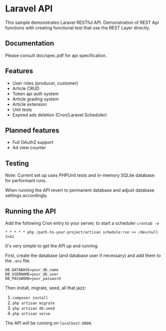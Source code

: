 Laravel API
===================================
This sample demonstrates Laravel RESTful API.
Demonstration of REST Api functions with creating functional test that use the REST Layer directly.


Documentation
------------
Please consult doc/spec.pdf for api specification.


Features
--------------

- User roles (producer, customer)
- Article CRUD
- Token api auth system
- Article grading system
- Article extension
- Unit tests
- Expired ads deletion (Cron/Laravel Scheduler)

Planned features
--------------

- Full OAuth2 support
- Ad view counter




## Testing

Note: Current set up uses PHPUnit tests and in-memory SQLite database for performant runs.

When running the API revert to permanent database and adjust database settings accordingly.

## Running the API

Add the following Cron entry to your server, to start a scheduler
`crontab -e`

`* * * * * php /path-to-your-project/artisan schedule:run >> /dev/null 2>&1`

It's very simple to get the API up and running.

First, create the database (and database
user if necessary) and add them to the `.env` file.

```
DB_DATABASE=your_db_name
DB_USERNAME=your_db_user
DB_PASSWORD=your_password
```

Then install, migrate, seed, all that jazz:

1. `composer install`
2. `php artisan migrate`
3. `php artisan db:seed`
4. `php artisan serve`

The API will be running on `localhost:8000`.





